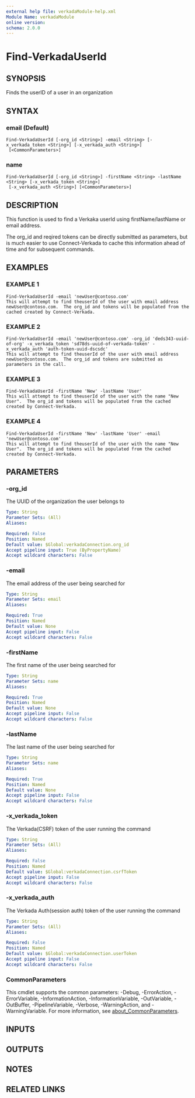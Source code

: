 ```yaml
---
external help file: verkadaModule-help.xml
Module Name: verkadaModule
online version:
schema: 2.0.0
---
```


# Find-VerkadaUserId

## SYNOPSIS
Finds the userID of a user in an organization

## SYNTAX

### email (Default)
```
Find-VerkadaUserId [-org_id <String>] -email <String> [-x_verkada_token <String>] [-x_verkada_auth <String>]
 [<CommonParameters>]
```

### name
```
Find-VerkadaUserId [-org_id <String>] -firstName <String> -lastName <String> [-x_verkada_token <String>]
 [-x_verkada_auth <String>] [<CommonParameters>]
```

## DESCRIPTION
This function is used to find a Verkaka userId using firstName/lastName or email address.
 
The org_id and reqired tokens can be directly submitted as parameters, but is much easier to use Connect-Verkada to cache this information ahead of time and for subsequent commands.

## EXAMPLES

### EXAMPLE 1
```
Find-VerkadaUserId -email 'newUser@contoso.com' 
This will attempt to find theuserId of the user with email address newUser@contoso.com.  The org_id and tokens will be populated from the cached created by Connect-Verkada.
```

### EXAMPLE 2
```
Find-VerkadaUserId -email 'newUser@contoso.com' -org_id 'deds343-uuid-of-org' -x_verkada_token 'sd78ds-uuid-of-verkada-token' -x_verkada_auth 'auth-token-uuid-dscsdc'
This will attempt to find theuserId of the user with email address newUser@contoso.com.  The org_id and tokens are submitted as parameters in the call.
```

### EXAMPLE 3
```
Find-VerkadaUserId -firstName 'New' -lastName 'User'
This will attempt to find theuserId of the user with the name "New User".  The org_id and tokens will be populated from the cached created by Connect-Verkada.
```

### EXAMPLE 4
```
Find-VerkadaUserId -firstName 'New' -lastName 'User' -email 'newUser@contoso.com' 
This will attempt to find theuserId of the user with the name "New User".  The org_id and tokens will be populated from the cached created by Connect-Verkada.
```

## PARAMETERS

### -org_id
The UUID of the organization the user belongs to

```yaml
Type: String
Parameter Sets: (All)
Aliases:

Required: False
Position: Named
Default value: $Global:verkadaConnection.org_id
Accept pipeline input: True (ByPropertyName)
Accept wildcard characters: False
```

### -email
The email address of the user being searched for

```yaml
Type: String
Parameter Sets: email
Aliases:

Required: True
Position: Named
Default value: None
Accept pipeline input: False
Accept wildcard characters: False
```

### -firstName
The first name of the user being searched for

```yaml
Type: String
Parameter Sets: name
Aliases:

Required: True
Position: Named
Default value: None
Accept pipeline input: False
Accept wildcard characters: False
```

### -lastName
The last name of the user being searched for

```yaml
Type: String
Parameter Sets: name
Aliases:

Required: True
Position: Named
Default value: None
Accept pipeline input: False
Accept wildcard characters: False
```

### -x_verkada_token
The Verkada(CSRF) token of the user running the command

```yaml
Type: String
Parameter Sets: (All)
Aliases:

Required: False
Position: Named
Default value: $Global:verkadaConnection.csrfToken
Accept pipeline input: False
Accept wildcard characters: False
```

### -x_verkada_auth
The Verkada Auth(session auth) token of the user running the command

```yaml
Type: String
Parameter Sets: (All)
Aliases:

Required: False
Position: Named
Default value: $Global:verkadaConnection.userToken
Accept pipeline input: False
Accept wildcard characters: False
```

### CommonParameters
This cmdlet supports the common parameters: -Debug, -ErrorAction, -ErrorVariable, -InformationAction, -InformationVariable, -OutVariable, -OutBuffer, -PipelineVariable, -Verbose, -WarningAction, and -WarningVariable. For more information, see [about_CommonParameters](http://go.microsoft.com/fwlink/?LinkID=113216).

## INPUTS

## OUTPUTS

## NOTES

## RELATED LINKS
